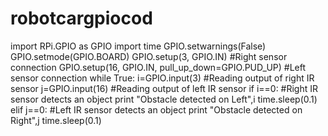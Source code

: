 # robotcargpiocod
import RPi.GPIO as GPIO
import time
GPIO.setwarnings(False)
GPIO.setmode(GPIO.BOARD)
GPIO.setup(3, GPIO.IN)                            #Right sensor connection
GPIO.setup(16, GPIO.IN, pull_up_down=GPIO.PUD_UP) #Left sensor connection
while True:
i=GPIO.input(3)                         #Reading output of right IR sensor
j=GPIO.input(16)                        #Reading output of left IR sensor
if i==0:                                #Right IR sensor detects an object
print "Obstacle detected on Left",i
time.sleep(0.1)
elif j==0:                              #Left IR sensor detects an object
print "Obstacle detected on Right",j
time.sleep(0.1)
